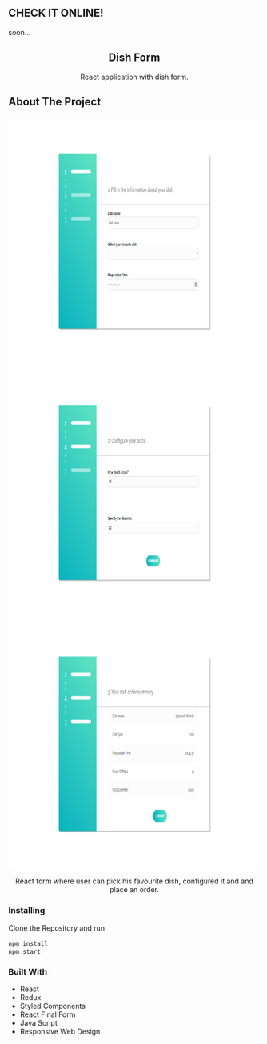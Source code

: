 ## CHECK IT ONLINE!

soon...

<p align="center">

  <h2 align="center">Dish Form</h2>

  <p align="center">
   React application with dish form.
    <br />
  </p>
</p>

## About The Project

<img src="./readme_images/1.png" alt="1" width="1000" height="500">
<br>
<img src="./readme_images/2.png" alt="2" width="1000" height="500">
<br>
<img src="./readme_images/3.png" alt="3" width="1000" height="500">
<br>

<p align="center">
React form where user can pick his favourite dish, configured it and and place an order.
</p>

### Installing

Clone the Repository and run

```
npm install
npm start
```

### Built With

-  React
-  Redux
-  Styled Components
-  React Final Form
-  Java Script
-  Responsive Web Design

